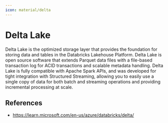 ```yaml
---
icon: material/delta
---
```


# Delta Lake

Delta Lake is the optimized storage layer that provides the foundation for storing
data and tables in the Databricks Lakehouse Platform. Delta Lake is open source software
that extends Parquet data files with a file-based transaction log for ACID transactions
and scalable metadata handling. Delta Lake is fully compatible with Apache Spark
APIs, and was developed for tight integration with Structured Streaming, allowing
you to easily use a single copy of data for both batch and streaming operations
and providing incremental processing at scale.

## References

- https://learn.microsoft.com/en-us/azure/databricks/delta/

